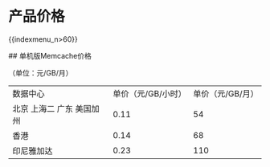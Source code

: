# 产品价格

{{indexmenu_n>60}}

\#\# 单机版Memcache价格

（单位：元/GB/月）

|                |             |            |
| -------------- | ----------- | ---------- |
| 数据中心           | 单价（元/GB/小时） | 单价（元/GB/月） |
| 北京 上海二 广东 美国加州 | 0.11        | 54         |
| 香港             | 0.14        | 68         |
| 印尼雅加达          | 0.23        | 110        |
